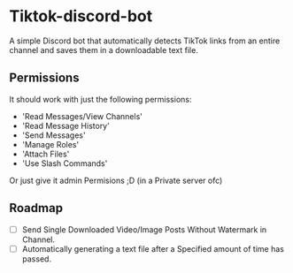 # Tiktok-discord-bot
A simple Discord bot that automatically detects TikTok links from an entire channel and saves them in a downloadable text file.

## Permissions

It should work with just the following permissions:
- 'Read Messages/View Channels'
- 'Read Message History'
- 'Send Messages'
- 'Manage Roles'
- 'Attach Files'
- 'Use Slash Commands'

Or just give it admin Permisions ;D (in a Private server ofc)

## Roadmap

- [ ] Send Single Downloaded Video/Image Posts Without Watermark in Channel.
- [ ] Automatically generating a text file after a Specified amount of time has passed.
